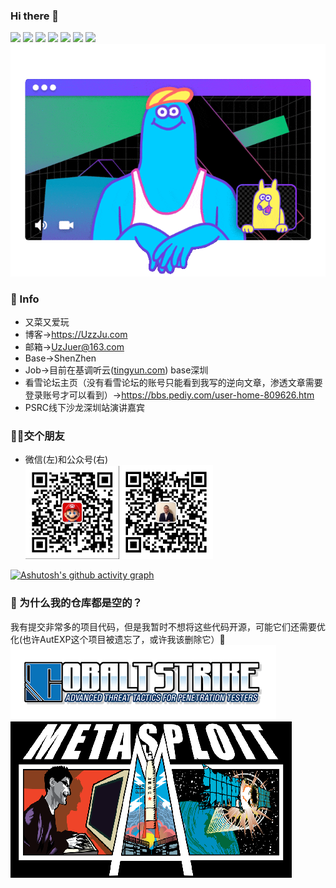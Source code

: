 ### Hi there 👋  
![](https://visitor-badge.glitch.me/badge?page_id=UzJu.readme)
![](https://img.shields.io/badge/KanXue-2019RankTop3-blue)
![](https://img.shields.io/badge/Noob-Hacker-blue)
![](https://img.shields.io/badge/Python3-yyds-blue)
![](https://img.shields.io/badge/CTF-WEB-blue)
[![](https://img.shields.io/badge/MacOs-catalina-blue?style=flat-square&logo=apple&logoColor=ffffff)](https://www.tonymacx86.com/)
[![](https://img.shields.io/badge/Ubuntu-18.04-blue?style=flat-square&logo=Ubuntu&logoColor=ffffff)](https://www.archlinux.org/)  
<img src="./zoomies.gif" alt="image" width="px" />  

### 💬 Info

+ 又菜又爱玩
+ 博客->https://UzzJu.com
+ 邮箱->UzJuer@163.com  
+ Base->ShenZhen  
+ Job->目前在基调听云([tingyun.com](https://www.tingyun.com/anyun)) base深圳
+ 看雪论坛主页（没有看雪论坛的账号只能看到我写的逆向文章，渗透文章需要登录账号才可以看到）->https://bbs.pediy.com/user-home-809626.htm
+ PSRC线下沙龙深圳站演讲嘉宾
### 👴🏻交个朋友

- 微信(左)和公众号(右)  
  <img src="163713612-705b3f5e-1090-439f-a844-94563fe4b5fe.png" alt="image" width="150px" /><img src="UzJuMarkDownImageimage-20220305012908167.png" alt="image" width="150px" />


[![Ashutosh's github activity graph](https://activity-graph.herokuapp.com/graph?username=UzJu&bg_color=000000&color=2bff00&line=e00099&point=05ffd5&area=true&hide_border=true)](https://github.com/ashutosh00710/github-readme-activity-graph)

### 🔭 为什么我的仓库都是空的？

我有提交非常多的项目代码，但是我暂时不想将这些代码开源，可能它们还需要优化(也许AutEXP这个项目被遗忘了，或许我该删除它）🤔  
![](images.png)  
![](Metasploit_Logo.png)  
